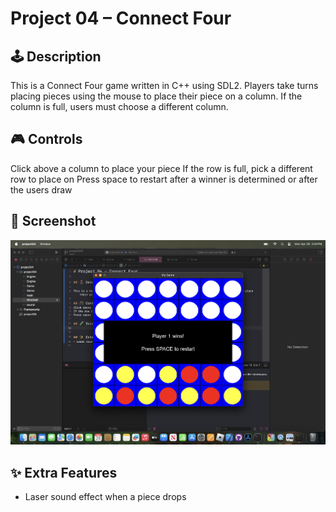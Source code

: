 # Project 04 – Connect Four
 
## 🕹️ Description
 
This is a Connect Four game written in C++ using SDL2. Players take turns placing pieces using the mouse to place their piece on a column. If the column is full, users must choose a different column.
 
## 🎮 Controls
Click above a column to place your piece
If the row is full, pick a different row to place on
Press space to restart after a winner is determined or after the users draw

## 🧪 Screenshot
![Screenshot](connectFour.png)
 
## ✨ Extra Features
- Laser sound effect when a piece drops
